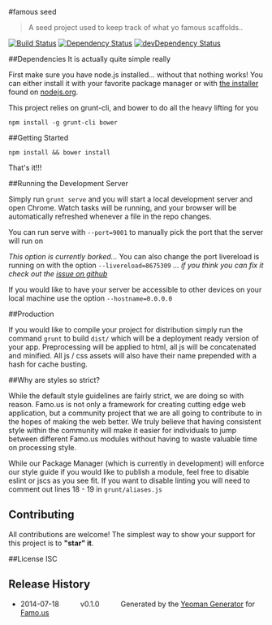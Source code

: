 #famous seed
> A seed project used to keep track of what yo famous scaffolds..

[![Build Status](https://travis-ci.org/Famous/famous-seed.svg?branch=master)](https://travis-ci.org/Famous/famous-seed) [![Dependency Status](https://david-dm.org/Famous/famous-seed.svg)](https://david-dm.org/Famous/famous-seed) [![devDependency Status](https://david-dm.org/Famous/famous-seed/dev-status.svg)](https://david-dm.org/Famous/famous-seed#info=devDependencies)

##Dependencies
It is actually quite simple really

First make sure you have node.js installed... without that nothing works!  You can either install it with your favorite package manager or with [the installer](http://nodejs.org/download) found on [nodejs.org](http://nodejs.org).

This project relies on grunt-cli, and bower to do all the heavy lifting for you

```
npm install -g grunt-cli bower
```

##Getting Started

```
npm install && bower install
```

That's it!!!

##Running the Development Server

Simply run ```grunt serve``` and you will start a local development server and open Chrome.  Watch tasks will be running, and your browser will be automatically refreshed whenever a file in the repo changes.

You can run serve with ```--port=9001``` to manually pick the port that the server will run on

*This option is currently borked...*
You can also change the port livereload is running on with the option ```--livereload=8675309```
*... if you think you can fix it check out the [issue on github](https://github.com/Famous/generator-famous/issues/22)*

If you would like to have your server be accessible to other devices on your local machine use the option ```--hostname=0.0.0.0```

##Production

If you would like to compile your project for distribution simply run the command ```grunt``` to build ```dist/``` which will be a deployment ready version of your app.  Preprocessing will be applied to html, all js will be concatenated and minified.  All js / css assets will also have their name prepended with a hash for cache busting.

##Why are styles so strict?

While the default style guidelines are fairly strict, we are doing so with reason.  Famo.us is not only a framework for creating cutting edge web application, but a community project that we are all going to contribute to in the hopes of making the web better.  We truly believe that having consistent style within the community will make it easier for individuals to jump between different Famo.us modules without having to waste valuable time on processing style.

While our Package Manager (which is currently in development) will enforce our style guide if you would like to publish a module, feel free to disable eslint or jscs as you see fit.  If you want to disable linting you will need to comment out lines 18 - 19 in ```grunt/aliases.js```

## Contributing
All contributions are welcome! The simplest way to show your support for this project is to **"star" it**.

##License
ISC

## Release History
 * 2014-07-18   v0.1.0   Generated by the [Yeoman Generator](https://github.com/famous/generator-famous) for [Famo.us](http://famo.us)